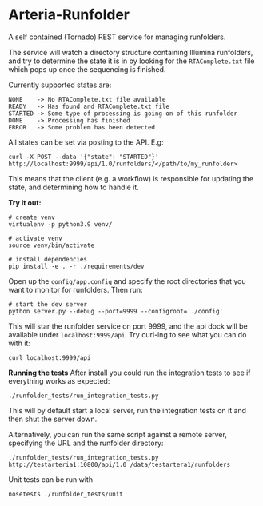 Arteria-Runfolder
=================

A self contained (Tornado) REST service for managing runfolders.

The service will watch a directory structure containing Illumina runfolders,
and try to determine the state it is in by looking for the `RTAComplete.txt` file
which pops up once the sequencing is finished.

Currently supported states are:

    NONE    -> No RTAComplete.txt file available
    READY   -> Has found and RTAComplete.txt file
    STARTED -> Some type of processing is going on of this runfolder
    DONE    -> Processing has finished
    ERROR   -> Some problem has been detected

All states can be set via posting to the API. E.g:

    curl -X POST --data '{"state": "STARTED"}' http://localhost:9999/api/1.0/runfolders/</path/to/my_runfolder>

This means that the client (e.g. a workflow) is responsible for updating the state, and determining how to handle it.

**Try it out:**

    # create venv
    virtualenv -p python3.9 venv/   

    # activate venv
    source venv/bin/activate

    # install dependencies
    pip install -e . -r ./requirements/dev

Open up the `config/app.config` and specify the root directories that you want to monitor for runfolders. Then run:

    # start the dev server
    python server.py --debug --port=9999 --configroot='./config'

This will star the runfolder service on port 9999, and the api dock will be available under `localhost:9999/api`.
Try curl-ing to see what you can do with it:

    curl localhost:9999/api

**Running the tests**
After install you could run the integration tests to see if everything works as expected:

    ./runfolder_tests/run_integration_tests.py

This will by default start a local server, run the integration tests on it and then shut the server down.

Alternatively, you can run the same script against a remote server, specifying the URL and the runfolder directory:

    ./runfolder_tests/run_integration_tests.py http://testarteria1:10800/api/1.0 /data/testartera1/runfolders

Unit tests can be run with

    nosetests ./runfolder_tests/unit
